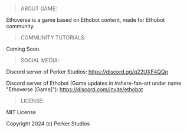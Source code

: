 > ABOUT GAME:

Ethoverse is a game based on Ethobot content, made for Ethobot community.

> COMMUNITY TUTORIALS:

Coming Soon.

> SOCIAL MEDIA:

Discord server of Perker Studios: https://discord.gg/q22UXF4QQn

Discord server of Ethobot (Game updates in #share-fan-art under name "Ethoverse [Game]"): https://discord.com/invite/ethobot

> LICENSE:

MIT License

Copyright 2024 (c) Perker Studios
